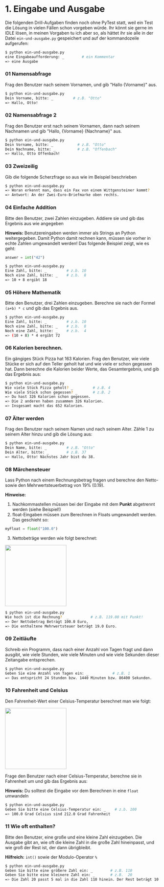 # 1. Eingabe und Ausgabe

Die folgenden Drill-Aufgaben finden noch ohne PyTest statt, weil ein Test die
Lösung in vielen Fällen schon vorgeben würde. Ihr könnt sie gerne im IDLE
lösen, in meinen Vorgaben tu ich aber so, als hättet ihr sie alle in der Datei
`ein-und-ausgabe.py` gespeichert und auf der kommandozeile aufgerufen:

```bash
$ python ein-und-ausgabe.py
eine Eingabeaufforderung: _        # ein Kommentar
=> eine Ausgabe
```

### 01 Namensabfrage

Frag den Benutzer nach seinem Vornamen, und gib "Hallo {Vorname}" aus.

```bash
$ python ein-und-ausgabe.py
Dein Vorname, bitte: _         # z.B. "Otto"
=> Hallo, Otto!
```

### 02 Namensabfrage 2

Frag den Benutzer erst nach seinem Vornamen, dann nach seinem Nachnamen und gib "Hallo, {Vorname} {Nachname}" aus.

```bash
$ python ein-und-ausgabe.py
Dein Vorname, bitte: _           # z.B. "Otto"
Dein Nachname, bitte: _          # z.B. "Offenbach"
=> Hallo, Otto Offenbach!
```

### 03 Zweizeilig

Gib die folgende Scherzfrage so aus wie im Beispiel beschrieben

```bash
$ python ein-und-ausgabe.py
=> Woran erkennt man, dass ein Fax von einem Wittgensteiner kommt?
=> Antwort: An der Zwei-Euro-Briefmarke oben rechts.
```

### 04 Einfache Addition

Bitte den Benutzer, zwei Zahlen einzugeben. Addiere sie und gib das Ergebnis aus wie angegeben

**Hinweis:** Benutzereingaben werden immer als Strings an Python weitergegeben.
Damit Python damit rechnen kann, müssen sie vorher in echte Zahlen umgewandelt
werden! Das folgende Beispiel zeigt, wie es geht:

```py
answer = int("42")
```


```bash
$ python ein-und-ausgabe.py
Eine Zahl, bitte: _         # z.b. 10
Noch eine Zahl, bitte: _    # z.b.  8
=> 10 + 8 ergibt 18
```

### 05 Höhere Mathematik

Bitte den Benutzer, drei Zahlen einzugeben. Berechne sie nach der Formel `(a+b) * c`
und gib das Ergebnis aus. 


```bash
$ python ein-und-ausgabe.py
Eine Zahl, bitte: _         # z.b. 10
Noch eine Zahl, bitte: _    # z.b.  8
Noch eine Zahl, bitte: _    # z.b.  4
=> (10 + 8) * 4 ergibt 72
```

### 06 Kalorien berechnen.

Ein gängiges Stück Pizza hat 163 Kalorien. Frag den Benutzer, wie viele Stücke
er sich auf den Teller geholt hat und wie viele er schon gegessen hat. Dann
berechne die Kalorien beider Werte, das Gesamtergebnis, und gib das Ergebnis aus:


```bash
$ python ein-und-ausgabe.py
Wie viele Stück Pizza geholt? _         # z.B. 4
Wie viele Stück schon gegessen? _       # z.B. 2
=> Du hast 326 Kalorien schon gegessen.
=> Die 2 anderen haben zusammen 326 Kalorien.
=> Insgesamt macht das 652 Kalorien.
```

### 07 Älter werden

Frag den Benutzer nach seinem Namen und nach seinem Alter. Zähle 1 zu seinem
Alter hinzu und gib die Lösung aus:


```bash
$ python ein-und-ausgabe.py
Dein Name, bitte: _         # z.B. "Otto"
Dein Alter, bitte: _        # z.B. 37
=> Hallo, Otto! Nächstes Jahr bist du 38.
```

### 08 Märchensteuer

Lass Python nach einem Rechnungsbetrag fragen und berechne den Netto- sowie den
Mehrwertsteuerbetrag von 19% (0.19).

**Hinweise:**

1. Nachkommastellen müssen bei der Eingabe mit dem **Punkt** abgetrennt werden (siehe Beispiel!)
2. float-Eingaben müssen zum Berechnen in Floats umgewandelt werden. Das geschieht so:

```py
myFloat = float("100.0")
```

3. Nettobeträge werden wie folgt berechnet:

<img src="https://render.githubusercontent.com/render/math?math=netto = \frac{Gesamt}{1.19}" width=200>

```bash
$ python ein-und-ausgabe.py
Wie hoch ist die Rechnung?  _          # z.B. 119.00 mit Punkt!
=> Der Nettobetrag Beträgt 100.0 Euro,
=> Die enthaltene Mehrwertsteuer beträgt 19.0 Euro.
```

### 09 Zeitläufte

Schreib ein Programm, dass nach einer Anzahl von Tagen fragt und dann ausgibt,
wie viele Stunden, wie viele Minuten und wie viele Sekunden dieser Zeitangabe
entsprechen.

```bash
$ python ein-und-ausgabe.py
Geben Sie eine Anzahl von Tagen ein: _           # z.B. 1
=> Das entspricht 24 Stunden bzw. 1440 Minuten bzw. 86400 Sekunden.
```

### 10 Fahrenheit und Celsius

Den Fahrenheit-Wert einer Celsius-Temperatur berechnet man wie folgt:

<img src="https://render.githubusercontent.com/render/math?math=F = \frac{C*9}{5} %2B 32" width=200>

Frage den Benutzer nach einer Celsius-Temperatur, berechne sie in Fahrenheit um
und gib das Ergebnis aus:

**Hinweis:** Du solltest die Eingabe vor dem Berechnen in eine `float` umwandeln

```bash
$ python ein-und-ausgabe.py
Geben Sie bitte eine Celsius-Temperatur ein: _    # z.b. 100
=> 100.0 Grad Celsius sind 212.0 Grad Fahrenheit
```

### 11 Wie oft enthalten?

Bitte den Benutzer, eine große und eine kleine Zahl einzugeben. Die Ausgabe gibt an, wie oft die kleine Zahl in die große Zahl hineinpasst, und wie groß der Rest ist, der dann übrigbleibt.

**Hilfreich:** `int()` sowie der Modulo-Operator `%`

```bash
$ python ein-und-ausgabe.py
Geben Sie bitte eine größere Zahl ein: _        # z.B. 110
Geben Sie bitte eine kleinere Zahl ein: _       # z.B.  20
=> Die Zahl 20 passt 5 mal in die Zahl 110 hinein. Der Rest beträgt 10.
```

